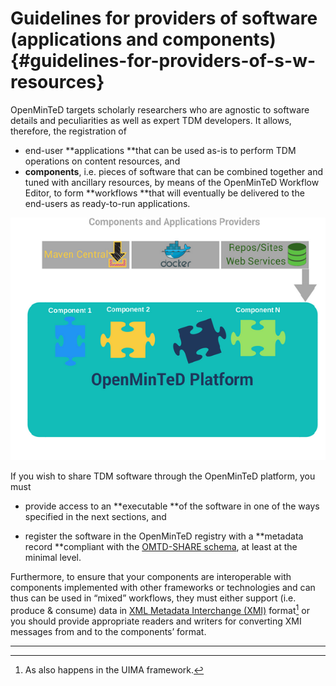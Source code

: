 # ​Guidelines for providers of software \(applications and components\) {#guidelines-for-providers-of-s-w-resources}

OpenMinTeD targets  scholarly researchers who are agnostic to software details and peculiarities as well as expert TDM developers. It allows, therefore, the registration of

* end-user **applications **that can be used as-is to perform TDM operations on content resources, and
* **components**, i.e. pieces of software that can be combined together and tuned with ancillary resources, by means of the OpenMinTeD Workflow Editor, to form **workflows **that will eventually be delivered to the end-users as ready-to-run applications.

![](/assets/4a.png)

If you wish to share TDM software through the OpenMinTeD platform, you must

* provide access to an **executable **of the software in one of the ways specified in the next sections, and

* register the software in the OpenMinTeD registry with a **metadata record **compliant with the  [OMTD-SHARE schema](/guidelines_for_providers_of_sw_resources/recommended_schema_for_sw_resources.md), at least at the minimal level.

Furthermore, to ensure that your components are interoperable with components implemented with other frameworks or technologies and can thus can be used in “mixed” workflows, they must either support \(i.e. produce & consume\) data in [XML Metadata Interchange \(XMI\)](http://www.omg.org/spec/XMI/) format[^1] or you should provide appropriate readers and writers for converting XMI messages from and to the components’ format.

---

[^1]: As also happens in the UIMA framework.


